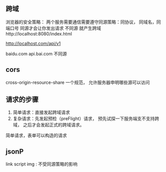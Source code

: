 ## 跨域
浏览器的安全策略：
两个服务需要通信需要遵守同源策略：同协议， 同域名，同端口号
同源才会让你发出请求
不同源 就产生跨域
http://localhost:8080/index.html

http://localhost.com/api/v1

baidu.com   api.bai.com  不同源



## cors
cross-origin-resource-share
一个规范， 允许服务器申明哪些源可以访问

## 请求的步骤
1. 简单请求：直接发起跨域请求
2. 复杂请求：先发起预检（preFlight）请求， 预先试探一下服务端支不支持跨域， 之后才会发起正式的跨域请求。

简单请求，表单可以构造的请求

## jsonP
link script img : 不受同源策略的影响